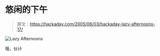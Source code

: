 # 悠闲的下午

> 原文：<https://hackaday.com/2005/06/03/hackaday-lazy-afternoons-17/>

![Lazy Afternoons](img/3a5bac9175baa677c741f8885453589f.png)

哦，伙计